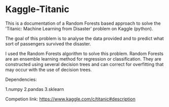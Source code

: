 # Kaggle-Titanic
This is a documentation of a Random Forests based approach to solve the 'Titanic: Machine Learning from Disaster' problem on Kaggle (python).


The goal of this problem is to analyse the data provided and to predict what sort of passengers survived the disaster.

 I used the Random Forests algorithm to solve this problem. Random Forests are an ensemble learning method for regression or classification. They are constructed using several decision trees and can correct for overfitting that may occur with the use of decision trees.

Dependencies:

1.numpy
2.pandas
3.sklearn

Competion link: https://www.kaggle.com/c/titanic#description
